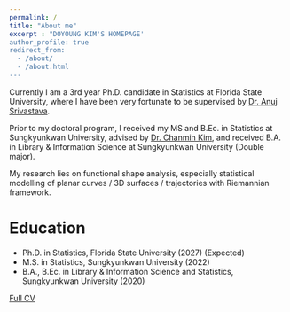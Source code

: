 ```yaml
---
permalink: /
title: "About me"
excerpt : "DOYOUNG KIM'S HOMEPAGE'
author_profile: true
redirect_from: 
  - /about/
  - /about.html
---
```


Currently I am a 3rd year Ph.D. candidate in Statistics at Florida State University, where I have been very fortunate to be supervised by [Dr. Anuj Srivastava](https://anujsrivastava.com).

Prior to my doctoral program, I received my MS and B.Ec. in Statistics at Sungkyunkwan University, advised by [Dr. Chanmin Kim](https://lit777.github.io), and received B.A. in Library & Information Science at Sungkyunkwan University (Double major).

My research lies on functional shape analysis, especially statistical modelling of planar curves / 3D surfaces / trajectories with Riemannian framework.


Education
======
* Ph.D. in Statistics, Florida State University (2027) (Expected)
* M.S. in Statistics, Sungkyunkwan University (2022)
* B.A., B.Ec. in Library & Information Science and Statistics, Sungkyunkwan University (2020)

<a href="https://kdyswim.github.io/files/CV_Doyoung_Kim.pdf" target="_blank">Full CV</a>
